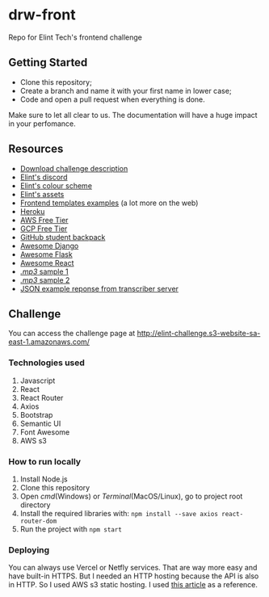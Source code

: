 # drw-front

Repo for Elint Tech's frontend challenge

## Getting Started

- Clone this repository;
- Create a branch and name it with your first name in lower case;
- Code and open a pull request when everything is done.

Make sure to let all clear to us. The documentation will have a huge impact in your perfomance.

## Resources

- [Download challenge description](https://s3.us-east-2.amazonaws.com/nn.weights/Challenge.pdf)
- [Elint's discord](https://discord.gg/xydMVT)
- [Elint's colour scheme](https://coolors.co/1a1c38-464866-dee0f2-2e9cca-29648a)
- [Elint's assets](https://wetransfer.com/downloads/411d57f8616ccec8deb4fffe4e78988020201002194635/28d0ac)
- [Frontend templates examples](https://themehunt.com/items/html/landing-pages/latest) (a lot more on the web)
- [Heroku](https://www.heroku.com/free)
- [AWS Free Tier](https://aws.amazon.com/pt/free/?all-free-tier.sort-by=item.additionalFields.SortRank&all-free-tier.sort-order=asc)
- [GCP Free Tier](https://cloud.google.com/free)
- [GitHub student backpack](https://education.github.com/pack)
- [Awesome Django](https://github.com/wsvincent/awesome-django)
- [Awesome Flask](https://github.com/humiaozuzu/awesome-flask)
- [Awesome React](https://github.com/enaqx/awesome-react)
- [_.mp3_ sample 1](https://s3.us-east-2.amazonaws.com/nn.weights/frank.mp3)
- [_.mp3_ sample 2](https://s3.us-east-2.amazonaws.com/nn.weights/interview.mp3)
- [JSON example reponse from transcriber server](https://s3.us-east-2.amazonaws.com/transcripted.files/3xeaznnz.json)

## Challenge

You can access the challenge page at http://elint-challenge.s3-website-sa-east-1.amazonaws.com/

### Technologies used

1. Javascript
2. React
3. React Router
4. Axios
5. Bootstrap
6. Semantic UI
7. Font Awesome
8. AWS s3

### How to run locally

1. Install Node.js
2. Clone this repository
3. Open _cmd_(Windows) or _Terminal_(MacOS/Linux), go to project root directory
4. Install the required libraries with: `npm install --save axios react-router-dom`
5. Run the project with `npm start`

### Deploying

You can always use Vercel or Netfly services. That are way more easy and have built-in HTTPS. But I needed an HTTP hosting because the API is also in HTTP. So I used AWS s3 static hosting. I used [this article](https://medium.com/serverlessguru/deploy-reactjs-app-with-s3-static-hosting-f640cb49d7e6) as a reference.
